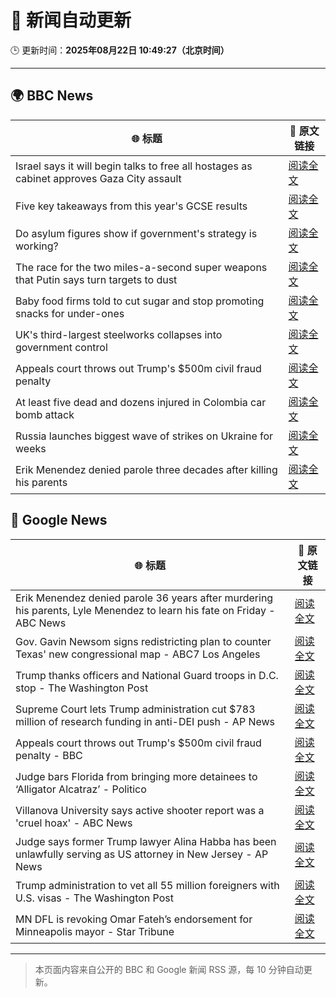 # 🧠 新闻自动更新

🕒 更新时间：**2025年08月22日 10:49:27（北京时间）**

---

## 🌍 BBC News

| 🌐 标题 | 🔗 原文链接 |
|--------|-------------|
| Israel says it will begin talks to free all hostages as cabinet approves Gaza City assault | [阅读全文](https://www.bbc.com/news/articles/c754kknw2g2o?at_medium=RSS&at_campaign=rss) |
| Five key takeaways from this year's GCSE results | [阅读全文](https://www.bbc.com/news/articles/c70x5j8z34do?at_medium=RSS&at_campaign=rss) |
| Do asylum figures show if government's strategy is working? | [阅读全文](https://www.bbc.com/news/articles/cx2x371g2k8o?at_medium=RSS&at_campaign=rss) |
| The race for the two miles-a-second super weapons that Putin says turn targets to dust | [阅读全文](https://www.bbc.com/news/articles/cgeqj1q8gj4o?at_medium=RSS&at_campaign=rss) |
| Baby food firms told to cut sugar and stop promoting snacks for under-ones | [阅读全文](https://www.bbc.com/news/articles/cvgpld8p9rqo?at_medium=RSS&at_campaign=rss) |
| UK's third-largest steelworks collapses into government control | [阅读全文](https://www.bbc.com/news/articles/cy0818y4jdlo?at_medium=RSS&at_campaign=rss) |
| Appeals court throws out Trump's $500m civil fraud penalty | [阅读全文](https://www.bbc.com/news/articles/c5y09q1zgg8o?at_medium=RSS&at_campaign=rss) |
| At least five dead and dozens injured in Colombia car bomb attack | [阅读全文](https://www.bbc.com/news/articles/cwypw0xvdk5o?at_medium=RSS&at_campaign=rss) |
| Russia launches biggest wave of strikes on Ukraine for weeks | [阅读全文](https://www.bbc.com/news/articles/c62wj8yje2eo?at_medium=RSS&at_campaign=rss) |
| Erik Menendez denied parole three decades after killing his parents | [阅读全文](https://www.bbc.com/news/articles/c3wnlldjp20o?at_medium=RSS&at_campaign=rss) |

## 📰 Google News

| 🌐 标题 | 🔗 原文链接 |
|--------|-------------|
| Erik Menendez denied parole 36 years after murdering his parents, Lyle Menendez to learn his fate on Friday - ABC News | [阅读全文](https://news.google.com/rss/articles/CBMingFBVV95cUxQaWJGSmlJMzNLdHBlbnJlTjBrd3E1a19xS0dveTJwN1JUeHNLVnFidk1EMklZcUpadjR2SW5qMXBIU0lnSzBHUnVSUE1iN3BPTkRhSlpSd0NaT0JrVm1uU09VUXBmMGZTREMtQXJCclU0YUpGN3Z1M1V4Mm5tWVdLYmNpd3N2S1hXazJveDZnOGlfeUVOdTMwNWFKMUtCZ9IBowFBVV95cUxNajZBTU1NUU1qSTFoOS1fbTlOUm9GeVhXTnFoS2pKSWZVZno0aGVmbmkyaFRwVUNGTWphS2dTdG51Tm1fY3Y5bUlLN3I3UTBuZTV1WHUyN084clBpbzRxdzZIdkhyX0dQY012N2dUQ1BJemNwZTJ5MnR4SU5mVUVObWQ5Y1FHNnp4dVV6RG8zTENTdXJESnVWUmwyRDRlaHB3T0JR?oc=5) |
| Gov. Gavin Newsom signs redistricting plan to counter Texas' new congressional map - ABC7 Los Angeles | [阅读全文](https://news.google.com/rss/articles/CBMi1AFBVV95cUxPV1p2WW9oMzVEVllIVU9oazFaM0JLVVpNVE1CLWNVREhEaWFjdklVRzg5b2ZNS3pyOWFDVGlzV1ZfVkl6YlM5Z1hfNzhva0p3dDE1OTFuNXhXVTBXbTNBOE1taXVqMjlkZUQ1RFV4czk5N2RTTFhTaG5fNy0zcFA5YXZpU212c3Njem1lQS16Y2tsZDlMU212T2dsVW5EMjRYQkVzTHlPNlIzdU1HUDlBR2xWNUVYeGt3dldMUFdQMmxwdE5mTkttdklCeEc0YUlQWm9wVA?oc=5) |
| Trump thanks officers and National Guard troops in D.C. stop - The Washington Post | [阅读全文](https://news.google.com/rss/articles/CBMigwFBVV95cUxOaERzQkZBdkdqQjdMbG1aVnh4U2hyelhKYU1yVWp2Mld4SVQwbjhyUGk4QjhOS25tdWxXYlR6YUg1dUpheWgzWjQ1d25YTVh1ZzVNSUhsU0ltYWkwWWh0TzdBV3VfdEFJRGtPYXJMVEpyYmk5OUZNejdoV25VT2MtTDV0NA?oc=5) |
| Supreme Court lets Trump administration cut $783 million of research funding in anti-DEI push - AP News | [阅读全文](https://news.google.com/rss/articles/CBMikAFBVV95cUxNOE5kNDcwM1NUejdMMVVCSjZrLTZiYUNSV2xjeGtjQmJMc1liNm1RLUl0VkRpNXdubW54QndMZ3dPci1xSV9xZmFaLU1qMFJvRE4xQllOLXVRYm81aUtYd191YlcwdTNLRmoyRTA4Zko2NVJoZUlxTVgybUJvSmpPdi1GWE80WkZsaHVWTm0wSWE?oc=5) |
| Appeals court throws out Trump's $500m civil fraud penalty - BBC | [阅读全文](https://news.google.com/rss/articles/CBMiWkFVX3lxTE44RngzQWxqQTMyRzJGa2FBWTJmenRQZTlGbzVheFVKaVBuSnEzYURSek9rMWRWQUZKZEl6UFhrZ0p2b2dzWlUySXdjSHRiUUFDbUlwQVpLRk96QdIBX0FVX3lxTFBxSXNCREJoZzdVeDVBQ09OUE9xcXM3VGxvdzVGcERENGR0TXpqODF4TXBFTzhDTDJQMm9MZ2hiQ0dKQ3drRk9hamZfS0JlQ3FTbVN6ZlZpeEE2UmdtVWZF?oc=5) |
| Judge bars Florida from bringing more detainees to ‘Alligator Alcatraz’ - Politico | [阅读全文](https://news.google.com/rss/articles/CBMiuwFBVV95cUxQbHZQTkEta2FCNmJZY3VWdmM0N2lqMmlaMkVZa1JVc2NIVXF0YXJPR0REaXFPVkFGX1g4Tm1zeGlweXhnMDF6c3dla0N6UnRRUEVGaUdkN3NjU2d1cEVoU1lhM1ZVUGI0M2dWcW43Q0hUVjFzeGxQLVRpVGZCWlFrc0YzY0RaV2duWUVLQkc5MElZTnJ1QlpBbnNfdm03dHNYaVZHVFYxRW9VTTdPTkp6MW9YVTNLNVlwSk5z?oc=5) |
| Villanova University says active shooter report was a 'cruel hoax' - ABC News | [阅读全文](https://news.google.com/rss/articles/CBMijwFBVV95cUxOQ0o3MnpNZUZ6SElwWGppMHBzRlpDeGthU1hla1lnR2EtWlVRSTdwWWM4aEZWc1cwem85Z252cy1YODQ4S0NjV19wT3hSR1gwbVJpMTJKQVg5d2FydUV0bEtKcDVhbjFsRHlxdy1Xd2ZMRHhCbGczeThRQmJGQkpKVGJtdE1YVjQzUmVoZ3hEb9IBlAFBVV95cUxNdEEwenBwbVNDYjNFUTM5TEtGQ3hDM3Zqczg5ZG9pcmNEUWR6YUw1Mzl4TmI5M0RyMGJPZ0R2eDNsWjNBdXJYNjl6aXNOR0lBWmtKVFVRVnVQT2R1bXFSQ28waTdTYl9vcHJMbEFUMkd6d0xYNGhNZmRucmJKT1dadjFkMTMtOWRrVGNSTjlvSUhVRm1i?oc=5) |
| Judge says former Trump lawyer Alina Habba has been unlawfully serving as US attorney in New Jersey - AP News | [阅读全文](https://news.google.com/rss/articles/CBMioAFBVV95cUxOREVOM3gzd1B2SjQ4aXhaZkUyZzk5Zi0xejAtM01rbDlmOElSY0xNSDg3eTNPYlNHc0tQTUNBN193SDlyRjVjdVEyZ3hoM2NSdVoycGRRNVFZMEVGbUtsckpBXzN4enhDVmRhOHQ4ZjZfNF9na2pSZnNKSjVMbVZ2TTJiTTdsMkFydXZJN2V6bTZOY0RpelFxbHdKZnduaEZn?oc=5) |
| Trump administration to vet all 55 million foreigners with U.S. visas - The Washington Post | [阅读全文](https://news.google.com/rss/articles/CBMiqwFBVV95cUxOUG8zTVgwSDI3YUYtbzQwRHBWR2NQTXhjT0tMSng0UEc2Yl9SWWJsTUdDXzBMazlXYkZ0T0dXdW9IMmNFNjVTaF9Rb1U2N3RMNGZGRWJQS2I1SEdMeWJiWk0xMHVBM0owT0RycG1ubWQ3REVRNzRRdEowYUVWalJNOHhKMWNvcUNOd29rV1lqU2x5TXBlb29qMDdwa2Z6dnI3M1pNS09TdkthcEU?oc=5) |
| MN DFL is revoking Omar Fateh’s endorsement for Minneapolis mayor - Star Tribune | [阅读全文](https://news.google.com/rss/articles/CBMie0FVX3lxTE5ZNkgybXhqbzdxTXRhYVc4VXowQ2EwUTRSS1ZHZk5weDBidXVNbGpoNVBqQVdIemJGRW91ZjNuYk1oVUExX1IxcW04aGpJdC1NclZqTllQc3QtdUxGSXBROVNmamhCczBoRkRiSjRQdzlmRlU1MXBFRzR1dw?oc=5) |

---
> 本页面内容来自公开的 BBC 和 Google 新闻 RSS 源，每 10 分钟自动更新。